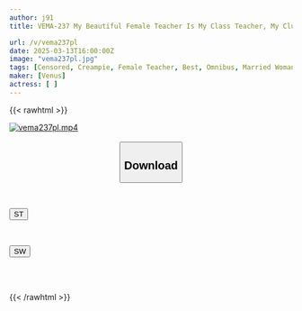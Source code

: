 ```yaml
---
author: j91
title: VEMA-237 My Beautiful Female Teacher Is My Class Teacher, My Club Advisor, And My Girlfriend - Forbidden Passionate Creampie Sex With My Older Girlfriend From Morning Till Night - 4 Hours Compilation (2)

url: /v/vema237pl
date: 2025-03-13T16:00:00Z
image: "vema237pl.jpg"
tags: [Censored, Creampie, Female Teacher, Best, Omnibus, Married Woman, 4HR+, Mature Woman	]
maker: [Venus]
actress: [ ]
---
```



{{< rawhtml >}}

<div class="video" data-videoid="bVAR2MJKR7fLW9">
    <a href="javascript:;">
        <img src="/v/vema237pl/vema237pl.jpg" width="WIDTH" height="HEIGHT" alt="vema237pl.mp4" loading="lazy">
    </a>
</div>

<script type="text/javascript" src="https://j91.asia/asset/on-demand-st.js"></script>

<br>
  <link rel="stylesheet" href="https://j91.asia/asset/bs5.css">
  
  <center>
  <button class="btn btn-primary" type="button" data-bs-toggle="collapse" data-bs-target=".multi-collapse" aria-expanded="false" aria-controls="multiCollapseExample1 multiCollapseExample2"><h2>Download</h2></button></center>
</p>
<div class="row">
  <div class="col">
    <div class="collapse multi-collapse" id="multiCollapseExample1">
      <div class="card card-body">
	      	      <br>
<div class="buttons">  
<p><a href="/v/vema237pl/st.html" target="_blank"><button class="btn-hover color-3"><i class="fa fa-download"></i> ST</button></a></p></div>
    </div>
  </div>
</div>
  <div class="col">
    <div class="collapse multi-collapse" id="multiCollapseExample2">
      <div class="card card-body">
	      <br>
<div class="buttons">
<p><a href="/v/vema237pl/sw.html" target="_blank"><button class="btn-hover color-2"><i class="fa fa-download"></i> SW</button></a></p></div>
<br><br>
      </div>
    </div>
  </div>
</div>

{{< /rawhtml >}}